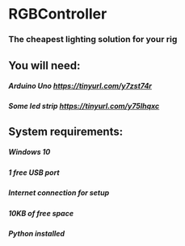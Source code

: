 # RGBController

### The cheapest lighting solution for your rig

## You will need:
##### Arduino Uno https://tinyurl.com/y7zst74r
##### Some led strip https://tinyurl.com/y75lhqxc

## System requirements:
##### Windows 10
##### 1 free USB port
##### Internet connection for setup
##### 10KB of free space
##### Python installed

